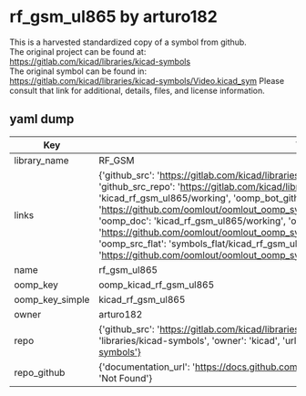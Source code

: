 # rf_gsm_ul865 by arturo182  
This is a harvested standardized copy of a symbol from github.  
The original project can be found at:  
https://gitlab.com/kicad/libraries/kicad-symbols  
The original symbol can be found in:
https://gitlab.com/kicad/libraries/kicad-symbols/Video.kicad_sym
Please consult that link for additional, details, files, and license information.  
## yaml dump  
| Key | Value |  
| --- | --- |  
| library_name | RF_GSM |  
| links | {'github_src': 'https://gitlab.com/kicad/libraries/kicad-symbols/Video.kicad_sym', 'github_src_repo': 'https://gitlab.com/kicad/libraries/kicad-symbols', 'oomp_bot': 'kicad_rf_gsm_ul865/working', 'oomp_bot_github': 'https://github.com/oomlout/oomlout_oomp_symbol_bot/tree/main/kicad_rf_gsm_ul865/working', 'oomp_doc': 'kicad_rf_gsm_ul865/working', 'oomp_doc_github': 'https://github.com/oomlout/oomlout_oomp_symbol_doc/tree/main/kicad_rf_gsm_ul865/working', 'oomp_src_flat': 'symbols_flat/kicad_rf_gsm_ul865/working', 'oomp_src_flat_github': 'https://github.com/oomlout/oomlout_oomp_symbol_src/tree/main/kicad_rf_gsm_ul865/working'} |  
| name | rf_gsm_ul865 |  
| oomp_key | oomp_kicad_rf_gsm_ul865 |  
| oomp_key_simple | kicad_rf_gsm_ul865 |  
| owner | arturo182 |  
| repo | {'github_src': 'https://gitlab.com/kicad/libraries/kicad-symbols/Video.kicad_sym', 'name': 'libraries/kicad-symbols', 'owner': 'kicad', 'url': 'https://gitlab.com/kicad/libraries/kicad-symbols'} |  
| repo_github | {'documentation_url': 'https://docs.github.com/rest/repos/repos#get-a-repository', 'message': 'Not Found'} |  


